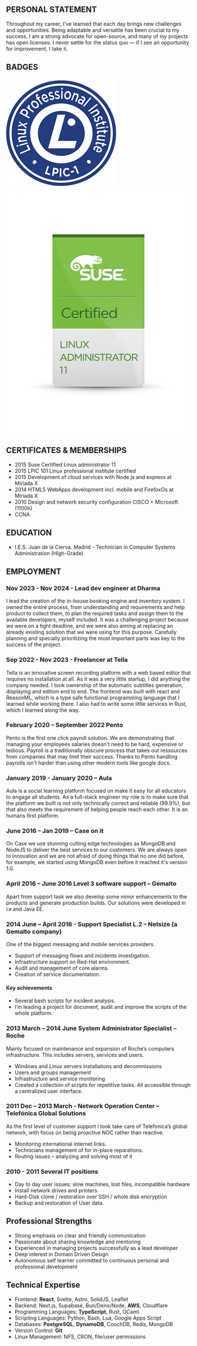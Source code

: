 ## PERSONAL STATEMENT

Throughout my career, I've learned that each day brings new challenges and opportunities. Being adaptable and versatile has been crucial to my success. I am a strong advocate for open-source, and many of my projects has open licenses. I never settle for the status quo — if I see an opportunity for improvement, I take it.

## BADGES

![linux](LinuxCert.png)
![suse](SuseCert.png)

## CERTIFICATES & MEMBERSHIPS

- 2015 Suse Certified Linux administrator 11
- 2015 LPIC 101 Linux professional institute certified
- 2015 Development of cloud services with Node.js and express at Miriada X
- 2014 HTML5 WebApps development incl. mobile and FirefoxOs at Miriada X
- 2010 Design and network security configuration CISCO + Microsoft (1100h)
- CCNA

## EDUCATION

- I.E.S. Juan de la Cierva. Madrid - Technician in Computer Systems Administration (High-Grade)

## EMPLOYMENT

### Nov 2023 - Nov 2024 - Lead dev engineer at Dharma

I lead the creation of the in-house booking engine and inventory system.
I owned the entire process, from understanding and requirements and help product to collect them, to plan the required tasks and assign them to the available developers, myself included.
It was a challenging project because we were on a tight deadline, and we were also aiming at replacing an already existing solution that we were using for this purpose.
Carefully planning and specially prioritizing the most important parts was key to the success of the project.

### Sep 2022 - Nov 2023 - Freelancer at Tella

Tella is an innovative screen recording platform with a web based editor that requires no installation at all.
As it was a very little startup, I did anything the company needed.
I took ownership of the automatic subtitles generation, displaying and edition end to end.
The frontend was built with react and ReasonML, which is a type safe functional programming language that I learned while working there.
I also had to write some little services in Rust, which I learned along the way.

### February 2020 – September 2022 Pento

Pento is the first one click payroll solution. We are demonstrating that managing your employees salaries doesn't need to be hard, expensive or tedious.
Payroll is a traditionally obscure process that takes out ressources from companies that may limit their success.
Thanks to Pento handling payrolls isn't harder than using other modern tools like google docs.

### January 2019 - January 2020 – Aula

Aula is a social learning platform focused on make it easy for all educators to engage all students.
As a full-stack engineer my role is to make sure that the platform we built is not only technically correct and
reliable (99.9%), but that also meets the requirement of helping people reach each other. It is an humans first platform.

### June 2016 – Jan 2019 – Case on it

On Case we use stunning cutting edge technologies as MongoDB and NodeJS to deliver the best services to our customers. We are always open to innovation and we are not afraid of doing things that no one did before, for example, we started using MongoDB even before it reached it's version 1.0.

### April 2016 – June 2016 Level 3 software support – Gemalto

Apart from support task we also develop some minor enhancements to the products and generate production builds. Our solutions were developed in `C#` and Java EE.

### 2014 June – April 2016 - Support Specialist L.2 – Netsize (a Gemalto company)

One of the biggest messaging and mobile services providers.

- Support of messaging flows and incidents investigation.
- Infrastructure support on Red-Hat environment.
- Audit and management of core alarms.
- Creation of service documentation.

#### Key achievements

- Several bash scripts for incident analysis.
- I’m leading a project for document, audit and improve the scripts of the whole platform.

### 2013 March – 2014 June System Administrator Specialist – Roche

Mainly focused on maintenance and expansion of Roche’s computers infrastructure. This includes servers, services and users.

- Windows and Linux servers installations and decommissions
- Users and groups management
- Infrastructure and service monitoring
- Created a collection of scripts for repetitive tasks. All accessible through a centralized user interface.

### 2011 Dec – 2013 March - Network Operation Center – Telefónica Global Solutions

As the first level of customer support I took take care of Telefonica’s global network, with focus on being proactive NOC rather than reactive.

- Monitoring international internet links.
- Technicians management of for in-place reparations.
- Routing issues – analyzing and solving most of it

### 2010 - 2011 Several IT positions

- Day to day user issues: slow machines, lost files, incompatible hardware
- Install network drives and printers.
- Hard-Disk clone / restoration over SSH / whole disk encryption
- Backup and restoration of User data.

## Professional Strengths

- Strong emphasis on clear and friendly communication
- Passionate about sharing knowledge and mentoring
- Experienced in managing projects successfully as a lead developer
- Deep interest in Domain Driven Design
- Autonomous self learner committed to continuous personal and professional development

## Technical Expertise

- Frontend: **React**, Svelte, Astro, SolidJS, Leaflet
- Backend: Next.js, Supabase, Bun/Deno/Node, **AWS**, Cloudflare
- Programming Languages: **TypeScript**, Rust, OCaml
- Scripting Languages: Python, Bash, Lua, Google Apps Script
- Databases: **PostgreSQL**, **DynamoDB**, CouchDB, Redis, MongoDB
- Version Control: **Git**
- Linux Management: NFS, CRON, file/user permissions
